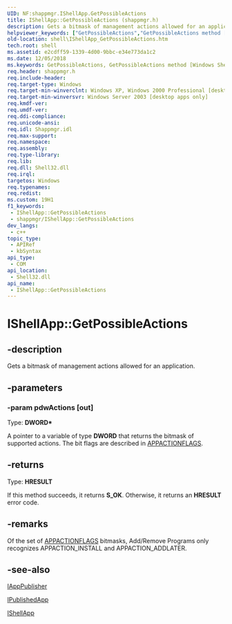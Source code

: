 ```yaml
---
UID: NF:shappmgr.IShellApp.GetPossibleActions
title: IShellApp::GetPossibleActions (shappmgr.h)
description: Gets a bitmask of management actions allowed for an application.
helpviewer_keywords: ["GetPossibleActions","GetPossibleActions method [Windows Shell]","GetPossibleActions method [Windows Shell]","IShellApp interface","IShellApp interface [Windows Shell]","GetPossibleActions method","IShellApp.GetPossibleActions","IShellApp::GetPossibleActions","inet_IShellApp_GetPossibleActions","shappmgr/IShellApp::GetPossibleActions","shell.IShellApp_GetPossibleActions"]
old-location: shell\IShellApp_GetPossibleActions.htm
tech.root: shell
ms.assetid: e2cdff59-1339-4d00-9bbc-e34e773da1c2
ms.date: 12/05/2018
ms.keywords: GetPossibleActions, GetPossibleActions method [Windows Shell], GetPossibleActions method [Windows Shell],IShellApp interface, IShellApp interface [Windows Shell],GetPossibleActions method, IShellApp.GetPossibleActions, IShellApp::GetPossibleActions, inet_IShellApp_GetPossibleActions, shappmgr/IShellApp::GetPossibleActions, shell.IShellApp_GetPossibleActions
req.header: shappmgr.h
req.include-header: 
req.target-type: Windows
req.target-min-winverclnt: Windows XP, Windows 2000 Professional [desktop apps only]
req.target-min-winversvr: Windows Server 2003 [desktop apps only]
req.kmdf-ver: 
req.umdf-ver: 
req.ddi-compliance: 
req.unicode-ansi: 
req.idl: Shappmgr.idl
req.max-support: 
req.namespace: 
req.assembly: 
req.type-library: 
req.lib: 
req.dll: Shell32.dll
req.irql: 
targetos: Windows
req.typenames: 
req.redist: 
ms.custom: 19H1
f1_keywords:
 - IShellApp::GetPossibleActions
 - shappmgr/IShellApp::GetPossibleActions
dev_langs:
 - c++
topic_type:
 - APIRef
 - kbSyntax
api_type:
 - COM
api_location:
 - Shell32.dll
api_name:
 - IShellApp::GetPossibleActions
---
```


# IShellApp::GetPossibleActions


## -description

Gets a bitmask of management actions allowed for an application.

## -parameters

### -param pdwActions [out]

Type: <b>DWORD*</b>

A pointer to a variable of type <b>DWORD</b> that returns the bitmask of supported actions. The bit flags are described in <a href="/windows/desktop/api/shappmgr/ne-shappmgr-appactionflags">APPACTIONFLAGS</a>.

## -returns

Type: <b>HRESULT</b>

If this method succeeds, it returns <b xmlns:loc="http://microsoft.com/wdcml/l10n">S_OK</b>. Otherwise, it returns an <b xmlns:loc="http://microsoft.com/wdcml/l10n">HRESULT</b> error code.

## -remarks

Of the set of <a href="/windows/desktop/api/shappmgr/ne-shappmgr-appactionflags">APPACTIONFLAGS</a> bitmasks, Add/Remove Programs only recognizes APPACTION_INSTALL and APPACTION_ADDLATER.

## -see-also

<a href="/windows/desktop/api/shappmgr/nn-shappmgr-iapppublisher">IAppPublisher</a>



<a href="/windows/desktop/api/shappmgr/nn-shappmgr-ipublishedapp">IPublishedApp</a>



<a href="/windows/desktop/api/shappmgr/nn-shappmgr-ishellapp">IShellApp</a>

